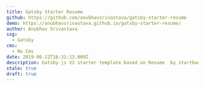 ```yaml
---
title: Gatsby Starter Resume
github: https://github.com/anubhavsrivastava/gatsby-starter-resume
demo: https://anubhavsrivastava.github.io/gatsby-starter-resume/
author: Anubhav Srivastava
ssg:
  - Gatsby
cms:
  - No Cms
date: 2019-06-22T16:31:13.000Z
description: Gatsby.js V2 starter template based on Resume  by startbootstrap
stale: true
draft: true
---
```

